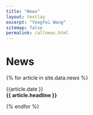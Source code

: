 ```yaml
---
title: "News"
layout: textlay
excerpt: "Yongfei Wang"
sitemap: false
permalink: /allnews.html
---
```


# News

{% for article in site.data.news %}
<p>{{article.date }} <br>
<strong>{{ article.headline }} </strong>

{% endfor %}

